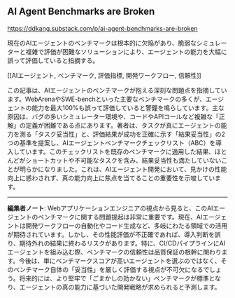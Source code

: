 ## AI Agent Benchmarks are Broken

https://ddkang.substack.com/p/ai-agent-benchmarks-are-broken

現在のAIエージェントのベンチマークは根本的に欠陥があり、脆弱なシミュレーターと複雑で評価が困難なソリューションにより、エージェントの能力を大幅に誤って評価していると指摘する。

[[AIエージェント, ベンチマーク, 評価指標, 開発ワークフロー, 信頼性]]

この記事は、AIエージェントのベンチマークが抱える深刻な問題点を指摘しています。WebArenaやSWE-benchといった主要なベンチマークの多くが、エージェントの能力を最大100%も誤って評価していると警鐘を鳴らしています。主な原因は、バグの多いシミュレーター環境や、コードやAPIコールなど複雑な「正解」の定義が困難である点にあります。著者は、タスクが真にエージェントの能力を測る「タスク妥当性」と、評価結果が成功を正確に示す「結果妥当性」の2つの基準を提案し、AIエージェントベンチマークチェックリスト（ABC）を導入しています。このチェックリストを既存のベンチマークに適用した結果、ほとんどがショートカットや不可能なタスクを含み、結果妥当性も満たしていないことが明らかになりました。これは、AIエージェント開発において、見かけの性能向上に惑わされず、真の能力向上に焦点を当てることの重要性を示唆しています。

---

**編集者ノート**: Webアプリケーションエンジニアの視点から見ると、このAIエージェントのベンチマークに関する問題提起は非常に重要です。現在、AIエージェントは開発ワークフローの自動化やコード生成など、多岐にわたる領域での活用が期待されています。しかし、その性能評価が不正確であれば、導入判断を誤り、期待外れの結果に終わるリスクがあります。特に、CI/CDパイプラインにAIエージェントを組み込む際、ベンチマークの信頼性は品質保証の根幹に関わります。今後は、単にベンチマークスコアが高いエージェントを選ぶのではなく、そのベンチマーク自体の「妥当性」を厳しく評価する視点が不可欠になるでしょう。将来的には、より堅牢で「ごまかしの効かない」ベンチマークが標準となり、エージェントの真の能力に基づいた開発戦略が求められると予測します。
```
